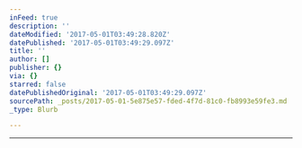 ```yaml
---
inFeed: true
description: ''
dateModified: '2017-05-01T03:49:28.820Z'
datePublished: '2017-05-01T03:49:29.097Z'
title: ''
author: []
publisher: {}
via: {}
starred: false
datePublishedOriginal: '2017-05-01T03:49:29.097Z'
sourcePath: _posts/2017-05-01-5e875e57-fded-4f7d-81c0-fb8993e59fe3.md
_type: Blurb

---
```

---